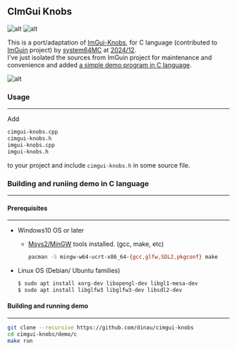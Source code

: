 ## CImGui Knobs


![alt](https://github.com/dinau/cimgui-knobs/actions/workflows/windows.yml/badge.svg)
![alt](https://github.com/dinau/cimgui-knobs/actions/workflows/linux.yml/badge.svg) 

This is a port/adaptation of [ImGui-Knobs](https://github.com/altschuler/imgui-knobs), for C language (contributed to [ImGuin](http://github.com/dinau/imguin) project)  by [system64MC](https://github.com/system64MC) at [2024/12](https://github.com/dinau/imguin/issues/16#issuecomment-2538066999).  
I've just isolated the sources from ImGuin project for maintenance and convenience and added [a simple demo program in C language](demo/c/main.c).

![alt](img/cimgui-knobs.png)

### Usage

---

Add 

```txt
cimgui-knobs.cpp
cimgui-knobs.h
imgui-knobs.cpp
imgui-knobs.h
```

to your project and include `cimgui-knobs.h` in some source file.

### Building and runiing demo in C language

---

####  Prerequisites

---

- Windows10 OS or later 
   - [Msys2/MinGW](https://www.msys2.org/) tools installed. (gcc, make, etc)

      ```sh
      pacman -S mingw-w64-ucrt-x86_64-{gcc,glfw,SDL2,pkgconf} make

      ```

- Linux OS (Debian/ Ubuntu families)

   ```sh
   $ sudo apt install xorg-dev libopengl-dev libgl1-mesa-dev
   $ sudo apt install libglfw3 libglfw3-dev libsdl2-dev
   ```


#### Building and running demo 

---

```sh
git clone --recursive https://github.com/dinau/cimgui-knobs 
cd cimgui-knobs/demo/c
make run
```
